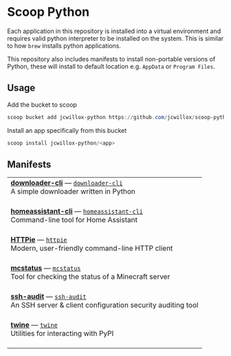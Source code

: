 # Scoop Python

Each application in this repository is installed into a virtual environment and requires valid python interpreter to be installed on the system. This is similar to how `brew` installs python applications.

This repository also includes manifests to install non-portable versions of Python, these will install to default location e.g. `AppData` or `Program Files`.

## Usage

Add the bucket to scoop

```powershell
scoop bucket add jcwillox-python https://github.com/jcwillox/scoop-python
```

Install an app specifically from this bucket

```powershell
scoop install jcwillox-python/<app>
```

## Manifests

<table>
<tr><td><a href='https://github.com/deepjyoti30/downloader-cli'><b>downloader-cli</b></a> — <a href='bucket/downloader-cli.json'><code>downloader-cli</code></a> <br> A simple downloader written in Python <br><br></td></tr>
<tr><td><a href='https://github.com/home-assistant-ecosystem/home-assistant-cli'><b>homeassistant-cli</b></a> — <a href='bucket/homeassistant-cli.json'><code>homeassistant-cli</code></a> <br> Command-line tool for Home Assistant <br><br></td></tr>
<tr><td><a href='https://github.com/httpie/httpie'><b>HTTPie</b></a> — <a href='bucket/httpie.json'><code>httpie</code></a> <br> Modern, user-friendly command-line HTTP client <br><br></td></tr>
<tr><td><a href='https://github.com/Dinnerbone/mcstatus'><b>mcstatus</b></a> — <a href='bucket/mcstatus.json'><code>mcstatus</code></a> <br> Tool for checking the status of a Minecraft server <br><br></td></tr>
<tr><td><a href='https://github.com/jtesta/ssh-audit'><b>ssh-audit</b></a> — <a href='bucket/ssh-audit.json'><code>ssh-audit</code></a> <br> An SSH server & client configuration security auditing tool <br><br></td></tr>
<tr><td><a href='https://github.com/pypa/twine'><b>twine</b></a> — <a href='bucket/twine.json'><code>twine</code></a> <br> Utilities for interacting with PyPI <br><br></td></tr>
</table>
